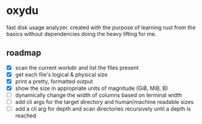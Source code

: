 # oxydu

fast disk usage analyzer. created with the purpose of learning rust from the basics without dependencies
doing the heavy lifting for me.

## roadmap

- [x] scan the current workdir and list the files present
- [x] get each file's logical & physical size
- [x] print a pretty, formatted output
- [x] show the size in appropriate units of magnitude (GiB, MiB, B) 
- [ ] dynamically change the width of columns based on terminal width
- [ ] add cli args for the target directory and human/machine readable sizes
- [ ] add a cli arg for depth and scan directories recursively until a depth is reached
